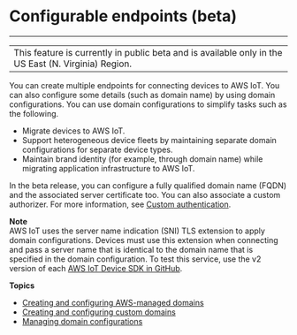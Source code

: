 # Configurable endpoints \(beta\)<a name="iot-custom-endpoints-configurable"></a>


****  

|  | 
| --- |
| This feature is currently in public beta and is available only in the US East \(N\. Virginia\) Region\. | 

You can create multiple endpoints for connecting devices to AWS IoT\. You can also configure some details \(such as domain name\) by using domain configurations\. You can use domain configurations to simplify tasks such as the following\.
+ Migrate devices to AWS IoT\.
+ Support heterogeneous device fleets by maintaining separate domain configurations for separate device types\.
+ Maintain brand identity \(for example, through domain name\) while migrating application infrastructure to AWS IoT\.

In the beta release, you can configure a fully qualified domain name \(FQDN\) and the associated server certificate too\. You can also associate a custom authorizer\. For more information, see [Custom authentication](custom-authentication.md)\.

**Note**  
AWS IoT uses the server name indication \(SNI\) TLS extension to apply domain configurations\. Devices must use this extension when connecting and pass a server name that is identical to the domain name that is specified in the domain configuration\. To test this service, use the v2 version of each [AWS IoT Device SDK in GitHub](https://github.com/aws)\.

**Topics**
+ [Creating and configuring AWS\-managed domains](iot-custom-endpoints-configurable-aws.md)
+ [Creating and configuring custom domains](iot-custom-endpoints-configurable-custom.md)
+ [Managing domain configurations](iot-custom-endpoints-managing.md)